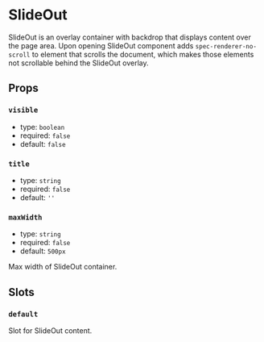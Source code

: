 # SlideOut

SlideOut is an overlay container with backdrop that displays content over the page area. Upon opening SlideOut component adds `spec-renderer-no-scroll` to element that scrolls the document, which makes those elements not scrollable behind the SlideOut overlay.

## Props

### `visible`

* type: `boolean`
* required: `false`
* default: `false`

### `title`

* type: `string`
* required: `false`
* default: `''`

### `maxWidth`

* type: `string`
* required: `false`
* default: `500px`

Max width of SlideOut container.

## Slots

### `default`

Slot for SlideOut content.
